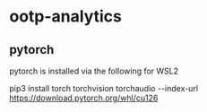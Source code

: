 # ootp-analytics

## pytorch

pytorch is installed via the following for WSL2

pip3 install torch torchvision torchaudio --index-url https://download.pytorch.org/whl/cu126

